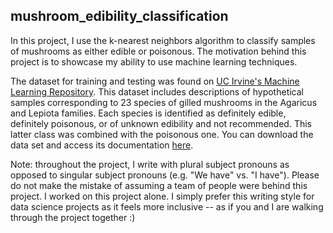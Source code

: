 ## mushroom_edibility_classification

In this project, I use the k-nearest neighbors algorithm to classify samples of
mushrooms as either edible or poisonous. The motivation behind this project is
to showcase my ability to use machine learning techniques.

The dataset for training and testing was found on
[UC Irvine's Machine Learning Repository](https://archive.ics.uci.edu/ml/index.php).
This dataset includes descriptions of hypothetical samples corresponding to 23
species of gilled mushrooms in the Agaricus and Lepiota families. Each species is
identified as definitely edible, definitely poisonous, or of unknown edibility
and not recommended. This latter class was combined with the poisonous one. You
can download the data set and access its documentation [here](https://archive.ics.uci.edu/ml/datasets/mushroom).

Note: throughout the project, I write with plural subject pronouns as opposed
to singular subject pronouns (e.g. "We have" vs. "I have"). Please do not
make the mistake of assuming a team of people were behind this project. I
worked on this project alone. I simply prefer this writing style for data
science projects as it feels more inclusive -- as if you and I are walking
through the project together :)

